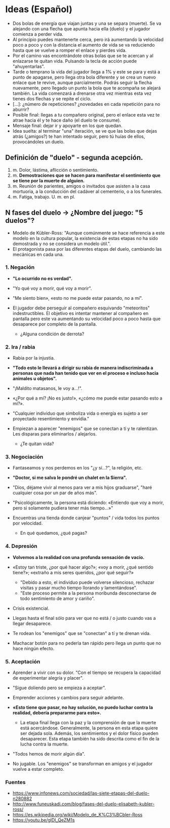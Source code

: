 # Ideas (Español)

- Dos bolas de energía que viajan juntas y una se separa (muerte). Se va alejando con una flecha que apunta hacia ella (duelo) y el jugador comienza a perder vida.
- Al principio puedes mantenerte cerca, pero irá aumentando la velocidad poco a poco y con la distancia el aumento de vida se va reduciendo hasta que se vuelve a romper el enlace y pierdes vida.
- Por el camino vas encontrándote otras bolas que se te acercan y al enlazarse te quitan vida. Pulsando la tecla de acción puede "ahuyentarlas".
- Tarde o temprano la vida del jugador llega a 1% y este se para y está a punto de apagarse, pero llega otra bola diferente y se crea un nuevo enlace que te revive, aunque parcialmente. Podrás seguir la flecha nuevamente, pero llegado un punto la bola que te acompaña se alejará también. La vida comenzará a drenarse otra vez mientras esta vez tienes dos flechas y se repite el ciclo.
- [...]: ¿número de repeticiones? ¿novedades en cada repetición para no aburrir?
- Posible final: llegas a tu compañero original, pero el enlace esta vez te atrae hacia él y te hace daño (el duelo te consume).
- Mensaje final: dejar ir y apoyarte en los que quedan.
- Idea suelta: al terminar "una" iteración, se ve que las bolas que dejas atrás (¿amigos?) te han intentado seguir, pero tú huías de ellos, provocándoles un duelo.

## Definición de "duelo" - segunda acepción.

1. m. Dolor, lástima, aflicción o sentimiento.
2. m. **Demostraciones que se hacen para manifestar el sentimiento que se tiene por la muerte de alguien.**
3. m. Reunión de parientes, amigos o invitados que asisten a la casa mortuoria, a la conducción del cadáver al cementerio, o a los funerales.
4. m. Fatiga, trabajo. U. m. en pl.

## N fases del duelo -> ¿Nombre del juego: "5 duelos"?

- Modelo de Kübler-Ross: "Aunque comúnmente se hace referencia a este modelo en la cultura popular, la existencia de estas etapas no ha sido demostrada y no se considera un modelo útil.".
- El protagonista pasa por las diferentes etapas del duelo, cambiando las mecánicas en cada una.

### 1. Negación

- **"Lo ocurrido no es verdad".**
- "Yo qué voy a morir, qué voy a morir".
- "Me siento bien», «esto no me puede estar pasando, no a mí".

- El jugador debe perseguir al compañero esquivando "meteoritos" indestructibles. El objetivo es intentar mantener al compañero en pantalla pero este va aumentando su velocidad poco a poco hasta que desaparece por completo de la pantalla.
    - ¿Alguna condición de derrota?

### 2. Ira / rabia

- Rabia por la injustia.
- **"Todo esto le llevará a dirigir su rabia de manera indiscriminada a personas que nada han tenido que ver en el proceso e incluso hacia animales u objetos".**
- "¡Maldito matasanos, le voy a...!".
- «¿Por qué a mí? ¡No es justo!», «¿cómo me puede estar pasando esto a mí?».
- "Cualquier individuo que simboliza vida o energía es sujeto a ser proyectado resentimiento y envidia."

- Empiezan a aparecer "enemigos" que se conectan a tí y te ralentizan. Les disparas para eliminarlos / alejarlos.
    - ¿Te quitan vida?

### 3. Negociación

- Fantaseamos y nos perdemos en los "¿y sí...?", la religión, etc.
- **"Doctor, si me salva le pondré un chalet en la Sierra".**
- "Dios, déjame vivir al menos para ver a mis hijos graduarse", "haré cualquier cosa por un par de años más".
- "Psicológicamente, la persona está diciendo: «Entiendo que voy a morir, pero si solamente pudiera tener más tiempo...»"

- Encuentras una tienda donde canjear "puntos" / vida todos los puntos por velocidad.
    - En qué quedamos, ¿qué pagas?

### 4. Depresión

- **Volvemos a la realidad con una profunda sensación de vacío.**
- «Estoy tan triste, ¿por qué hacer algo?»; «voy a morir, ¿qué sentido tiene?»; «extraño a mis seres queridos, ¿por qué seguir?»
    - "Debido a esto, el individuo puede volverse silencioso, rechazar visitas y pasar mucho tiempo llorando y lamentándose".
    - "Este proceso permite a la persona moribunda desconectarse de todo sentimiento de amor y cariño".
- Crisis existencial.

- Llegas hasta el final sólo para ver que no está / o justo cuando vas a llegar desaparece.
- Te rodean los "enemigos" que se "conectan" a tí y te drenan vida.
- Machacar botón para no pederla tan rápido pero llega un punto que no hace ningún efecto.

### 5. Aceptación

- Aprender a vivir con su dolor. "Con el tiempo se recupera la capacidad de experimentar alegría y placer".
- "Sigue doliendo pero se empieza a aceptar".
- Emprender acciones y cambios para seguir adelante.
- **«Esto tiene que pasar, no hay solución, no puedo luchar contra la realidad, debería prepararme para esto».**
    - La etapa final llega con la paz y la comprensión de que la muerte está acercándose. Generalmente, la persona en esta etapa quiere ser dejada sola. Además, los sentimientos y el dolor físico pueden desaparecer. Esta etapa también ha sido descrita como el fin de la lucha contra la muerte.
- "Todos hemos de morir algún día".

- No jugable. Los "enemigos" se transforman en amigos y el jugador vuelve a estar completo.

### Fuentes
 
- <https://www.infonews.com/sociedad/las-siete-etapas-del-duelo-n280882>
- <http://www.funeuskadi.com/blog/fases-del-duelo-elisabeth-kubler-ross/>
- <https://es.wikipedia.org/wiki/Modelo_de_K%C3%BCbler-Ross>
- <https://youtu.be/glDI_QeZM1s>

